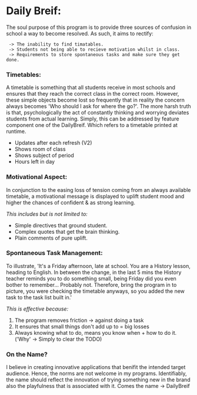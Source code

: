 # Daily Breif: 
The soul purpose of this program is to provide three sources of 
confusion in school a way to become resolved. As such, it aims to rectify:

     -> The inability to find timatables.
     -> Students not being able to recieve motivation whilst in class.
     -> Requirements to store spontaneous tasks and make sure they get done.
   
### Timetables: 
A timetable is something that all students receive in most schools 
and ensures that they reach the correct class in the correct room.
However, these simple objects become lost so frequently that in reality the 
concern always becomes 'Who should I ask for where the go?'. 
The more harsh truth is that, psychologically the act of constantly
thinking and worrying deviates students from actual learning. 
Simply, this can be addressed by feature component one of the DailyBreif. 
Which refers to a timetable printed at runtime.

 - Updates after each refresh (V2)
 - Shows room of class
 - Shows subject of period
 - Hours left in day
 
### Motivational Aspect: 
In conjunction to the easing loss of tension coming from an always available 
timetable, a motivational message is displayed to uplift student mood 
and higher the chances of confident & as strong learning. 
 
_This includes but is not limited to:_
  - Simple directives that ground student.
  - Complex quotes that get the brain thinking.
  - Plain comments of pure uplift. 
  
### Spontaneous Task Management: 
To illustrate, 'It's a Friday afternoon, late at school. You are a History lesson, 
heading to English. In between the change, in the last 5 mins the History teacher reminds you 
to do something small, being Friday did you even bother to remember... Probably not.
Therefore, bring the program in to picture, you were checking the timetable anyways,
so you added the new task to the task list built in.'

_This is effective because:_
1. The program removes friction -> against doing a task
2. It ensures that small things don't add up to = big losses
3. Always knowing what to do, means you know when + how to do it. ('Why' -> Simply to clear the TODO)

### On the Name? 
I believe in creating innovative applications that benifit the intended
target audience. Hence, the norms are not welcome in my programs. Identifiably, 
the name should reflect the innovation of trying something new in the brand
also the playfulness that is associated with it. Comes the name -> DailyBreif